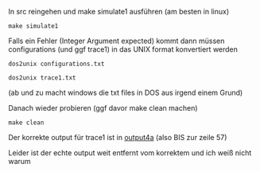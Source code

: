 In src reingehen und make simulate1 ausführen (am besten in linux)
```
make simulate1 
```
Falls ein Fehler (Integer Argument expected) kommt dann müssen configurations (und ggf trace1) in das UNIX format konvertiert werden
```
dos2unix configurations.txt
```
```
dos2unix trace1.txt
``` 
(ab und zu macht windows die txt files in DOS aus irgend einem Grund)

Danach wieder probieren (ggf davor make clean machen)
```
make clean
``` 

Der korrekte output für trace1 ist in [output4a](https://github.com/georggunia/Prak4/blob/14a488ef239859f1c1d40ba08db6552d93fb065c/src/output4a.txt#L1-L56) (also BIS zur zeile 57) 

Leider ist der echte output weit entfernt vom korrektem und ich weiß nicht warum

